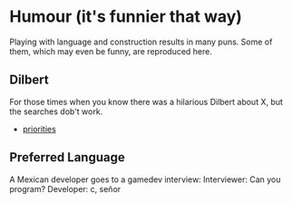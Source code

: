 # Humour (it's funnier that way)

Playing with language and construction results in many puns.
Some of them, which may even be funny, are reproduced here.

## Dilbert

For those times when you know there was a hilarious Dilbert about X, but the
searches dob't work.

* [priorities](http://dilbert.com/strip/2015-02-14)


## Preferred Language

A Mexican developer goes to a gamedev interview:
Interviewer: Can you program?
Developer: c, señor
